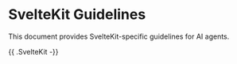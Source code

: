 # SvelteKit Guidelines

This document provides SvelteKit-specific guidelines for AI agents.

{{ .SvelteKit -}}
